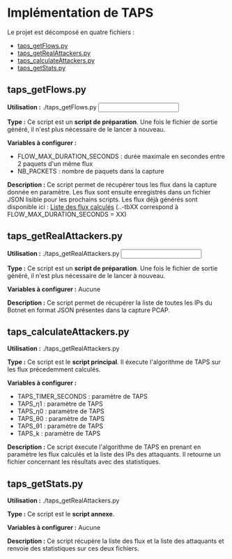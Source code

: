 
# Implémentation de TAPS  
  
Le projet est décomposé en quatre fichiers :  
- [taps_getFlows.py]([https://github.com/Vytex0/TAPS/blob/main/taps_getFlows.py](https://github.com/Vytex0/TAPS/blob/main/taps_getFlows.py) "taps_getFlows.py")  
- [taps_getRealAttackers.py]([https://github.com/Vytex0/TAPS/blob/main/taps_getRealAttackers.py](https://github.com/Vytex0/TAPS/blob/main/taps_getRealAttackers.py)"taps_getRealAttackers.py")  
- [taps_calculateAttackers.py]([https://github.com/Vytex0/TAPS/blob/main/taps_calculateAttackers.py](https://github.com/Vytex0/TAPS/blob/main/taps_calculateAttackers.py)"taps_calculateAttackers.py")  
- [taps_getStats.py]([https://github.com/Vytex0/TAPS/blob/main/taps_getStats.py](https://github.com/Vytex0/TAPS/blob/main/taps_getStats.py) "taps_getStats.py")  
  
  
## taps_getFlows.py  
**Utilisation :** ./taps_getFlows.py <input pcap captures.pcap> <output sorted flows.json>  
  
**Type :** Ce script est un **script de préparation**. Une fois le fichier de sortie généré, il n'est plus nécessaire de le lancer à nouveau.  
  
**Variables à configurer :** 

- FLOW_MAX_DURATION_SECONDS : durée maximale en secondes entre 2 paquets d'un même flux
- NB_PACKETS : nombre de paquets dans la capture
  
**Description :** Ce script permet de récupérer tous les flux dans la capture donnée en paramètre. Les flux sont ensuite enregistrés dans un fichier JSON lisible pour les prochains scripts. Les flux déjà générés sont disponible ici : [Liste des flux calculés](https://drive.google.com/drive/folders/1vmYRL6OQ7jASi36vmv6TPWcxhOG6INXS?usp=sharing) (..-tbXX correspond à FLOW_MAX_DURATION_SECONDS = XX)
  
## taps_getRealAttackers.py  
**Utilisation :** ./taps_getRealAttackers.py <input pcap attackers captures.pcap> <output attackers.json>
  
**Type :** Ce script est un **script de préparation**. Une fois le fichier de sortie généré, il n'est plus nécessaire de le lancer à nouveau.  
  
**Variables à configurer :** Aucune
  
**Description :** Ce script permet de récupérer la liste de toutes les IPs du Botnet en format JSON présentes dans la capture PCAP.


  
## taps_calculateAttackers.py
**Utilisation :** ./taps_getRealAttackers.py <sorted flows file.json> <attackers list file.json> <output results.json>
  
**Type :** Ce script est le **script principal**. Il éxecute l'algorithme de TAPS sur les flux précedemment calculés.
  
**Variables à configurer :** 

- TAPS_TIMER_SECONDS : paramètre de TAPS
- TAPS_η1 : paramètre de TAPS
- TAPS_η0 : paramètre de TAPS
- TAPS_θ0 : paramètre de TAPS
- TAPS_θ1 : paramètre de TAPS
- TAPS_k : paramètre de TAPS
  
**Description :** Ce script éxecute l'algorithme de TAPS en prenant en paramètre les flux calculés et la liste des IPs des attaquants. Il retourne un fichier concernant les résultats avec des statistiques.



  
## taps_getStats.py
**Utilisation :** ./taps_getRealAttackers.py <sorted flows file.json> <attackers list file.json>
  
**Type :** Ce script est le **script annexe**. 
  
**Variables à configurer :** Aucune
  
**Description :** Ce script récupère la liste des flux et la liste des attaquants et renvoie des statistiques sur ces deux fichiers.

